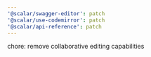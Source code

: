 ```yaml
---
'@scalar/swagger-editor': patch
'@scalar/use-codemirror': patch
'@scalar/api-reference': patch
---
```


chore: remove collaborative editing capabilities
